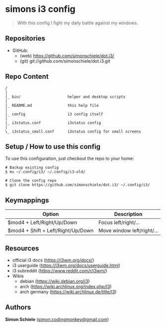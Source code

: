 # simons i3 config
> With this config I fight my daily battle against my windows.


## Repositories

* GitHub:
    * (web) https://github.com/simonschiele/dot.i3/
    * (git) git://github.com/simonschiele/dot.i3.git


## Repo Content

```
/
|
|_ bin/                     helper and desktop scripts
|
|_ README.md                this help file
|
|_ config                   i3 config itself
|
|_ i3status.conf            i3status config
|
\_ i3status_small.conf      i3status config for small screens
```


## Setup / How to use this config

To use this configuration, just checkout the repo to your home:

```
# Backup existing config
$ mv ~/.config/i3/ ~/.config/i3-old/

# Clone the config repo
$ git clone https://github.com/simonschiele/dot.i3/ ~/.config/i3/
```


## Keymappings

| Option                                | Description |
| ------------------------------------- | ----------- |
| $mod4 + Left/Right/Up/Down            | Focus left/right/... |
| $mod4 + Shift + Left/Right/Up/Down    | Move window left/right/... |


## Resources

 * official i3 docs (https://i3wm.org/docs/)
 * i3 userguide (https://i3wm.org/docs/userguide.html)
 * i3 subreddit (https://www.reddit.com/r/i3wm/)
 * Wikis
    * debian (https://wiki.debian.org/i3)
    * arch (https://wiki.archlinux.org/index.php/I3)
    * arch germany (https://wiki.archlinux.de/title/I3)


## Authors

**Simon Schiele** ([simon.codingmonkey@gmail.com](mailto:simon.codingmonkey@gmail.com))
